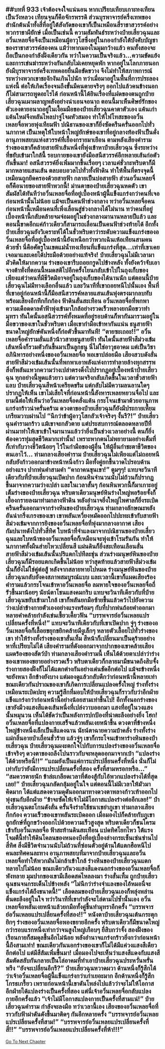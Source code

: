 ##บทที่ 933 เจ้าต้องจงใจแน่นอน
หากเปรียบเทียบเกาะทงเทียนเป็นวังหลวง เทียนจุนก็คือจักรพรรดิ ส่วนบุรพาจารย์ครึ่งเทพของสำนักต้นน้ำทั้งสี่ที่อยู่ใต้สังกัดของเขาก็เป็นเหมือนสี่ราชาสวรรค์อย่างพวกราชาผียักษ์
เมื่อเป็นเช่นนี้ ความสัมพันธ์ระหว่างป๋ายเสี่ยวฉุนและอวิ๋นเหลยจื่อจึงเป็นเหมือนผู้อาวุโสซึ่งอยู่ในกองกำลังใต้บังคับบัญชาของราชาสวรรค์สองคน แม้ว่าหากมองในมุมกว้างแล้ว คนทั้งสองจะถือเป็นกองกำลังฝั่งเดียวกัน ทว่าในความเป็นจริงแล้ว...ความขัดแย้งและการเข่นฆ่าระหว่างกันกลับไม่เคยหยุดพัก หากอยู่ในโลกภายนอก ยังมีบุรพาจารย์ครึ่งเทพคอยยื่นมือขัดขวาง จึงไม่ทำให้สภาพการณ์ระหว่างพวกเขาชะงักงันเกินไปนัก
ทว่าเมื่อมาอยู่ในพื้นที่การประลองแห่งนี้ ต่อให้เกิดเรื่องจนถึงขั้นมีคนตายจริงๆ ออกไปแล้วคนข้างนอกก็ไม่สามารถพูดอะไรได้
ก่อนหน้านี้ได้ยินเรื่องที่แฝดของตนถูกป๋ายเสี่ยวฉุนเผาผลาญพลังอย่างน่าเอนจอนาถ ตอนนี้มาเห็นศิษย์รักของตัวเองตายอนาถอยู่ในเงื้อมมือของป๋ายเสี่ยวฉุนคาตาตัวเอง
แค้นเก่าแค้นใหม่จึงพลันไหลบ่าจู่โจมหัวสมอง ทำให้ไฟโทสะของอวิ๋นเหลยจื่อพวยพุ่งเทียมฟ้า ปณิธานของเขาก็ยิ่งซัดครืนครั่นออกไปทั่วนภากาศ เป็นเหตุให้ใบหน้าใหญ่ยักษ์ของเขาที่อยู่กลางท้องฟ้าเป็นดั่งอานุภาพสยบแห่งสวรรค์ที่เยื้องกรายมาเยือน
ตามหลังเสียงคำราม ร่างของเขาก็คล้ายสายฟ้าเส้นหนึ่งที่พุ่งเข้าหาป๋ายเสี่ยวฉุน ซึ่งระหว่างที่ขยับเข้ามาใกล้นี้ รอบกายของเขายังมีอสนีสวรรค์อีกหลายเส้นก่อตัวกันขึ้นมา!
อสนีสวรรค์ยิ่งเพิ่มมากขึ้นเรื่อยๆ เวลาแค่ชั่วกะพริบตาก็มีมากหลายแสนเส้น ตลบอบอวลไปทั่วทั้งฟ้าดิน ทำให้พื้นที่ตรงจุดนี้เหมือนถูกยึดครองด้วยสายฟ้า กลายเป็นบ่อสายฟ้า ส่วนอวิ๋นเหลยจื่อก็คือนายของสายฟ้าพวกนี้!
ม่านตาของป๋ายเสี่ยวฉุนหดตัว เขาสัมผัสได้ทันทีว่าอวิ๋นเหลยจื่อที่อยู่เบื้องหน้าผู้นี้แข็งแกร่งกว่าคนที่เจอก่อนหน้านั้นไม่น้อย แม้จะเป็นคนฟ้าช่วงกลาง ทว่าอวิ๋นเหลยจื่อคนก่อนหน้านี้เหมือนคนที่เพิ่งเลื่อนสู่ช่วงกลางได้ไม่นาน ทว่าคนที่อยู่เบื้องหน้านี้กลับคล้ายจมจ่อมอยู่ในช่วงกลางมานานหลายปีแล้ว และตอนนี้ขาดอีกแค่ก้าวเดียวก็สามารถเลื่อนเป็นคนฟ้าช่วงท้ายได้
อีกทั้งป๋ายเสี่ยวฉุนยังวิเคราะห์ได้ในชั่วพริบตาว่าระดับความแข็งแกร่งของอวิ๋นเหลยจื่อที่อยู่เบื้องหน้านี้ยังเหนือกว่าพวกเฉินเห้อเทียนสามคนด้วยซ้ำ
นี่คือศัตรูในเขตแม่น้ำทงเทียนที่แข็งแกร่งที่สุด...เท่าที่เขาเคยเจอมาและเคยได้ประมือด้วยอย่างแท้จริง!
ป๋ายเสี่ยวฉุนไม่มีเวลามามัวคิดให้มากความ ร่างของเขารีบถอยกรูดไปข้างหลัง ทั้งยังคว้าจับเอาจางต้าพั่งที่ตอนนี้หมดสติไปอีกครั้งโยนกลับเข้าไปในถุงเก็บของ เพียงแต่ว่าคนที่มีชีวิตมิอาจอยู่ในถุงเก็บของได้นานนัก แต่ตอนนี้ป๋ายเสี่ยวฉุนไม่มีทางเลือกอื่นแล้ว และวินาทีที่เขาถอยหนีไปนั้นเอง พื้นที่ที่เขาอยู่ก่อนหน้านี้ก็มีอสนีสวรรค์หลายแสนเส้นพุ่งตรงมากลบทับพร้อมเสียงอึกทึกกึกก้อง
ฟ้าดินสั่นสะเทือน อวิ๋นเหลยจื่อที่พกพาความเดือดดาลค้ำฟ้าพุ่งเข้ามาใกล้อย่างรวดเร็วพลางยกมือขวาทำมุทรา ทันใดนั้นอสนีสวรรค์ทั้งหมดที่อยู่รอบด้านก็พากันมารวมอยู่ในมือขวาของเขาในชั่วพริบตา เมื่อเขากำมือเข้าหากันแน่น ธนูสายฟ้าขนาดใหญ่ยักษ์คันหนึ่งก็ก่อตัวขึ้นมาทันที!
“ตายซะเถอะ!!” อวิ๋นเหลยจื่อคำรามลั่นแล้วน้าวสายธนูสายฟ้า ทันใดนั้นสายฟ้าสีม่วงเข้มเส้นหนึ่งก็รวมตัวกันขึ้นมาเป็นลูกธนู นี่ไม่ใช่อาวุธอาคม แต่เป็นวิชาอภินิหารอย่างหนึ่งของอวิ๋นเหลยจื่อ พอเขาปล่อยมือ เสียงสวบดังลั่น สายฟ้าสีม่วงเข้มเส้นนั้นที่พกพาเอาพลังแห่งการทำลายล้างทุกสรรพสิ่งก็พลันแหวกความว่างเปล่าตรงดิ่งไปปรากฏอยู่เบื้องหน้าป๋ายเสี่ยวฉุน
ทุกอย่างนี้พูดแล้วยาว แต่ความจริงกลับเกิดขึ้นในเวลาชั่วสายฟ้าแลบ ป๋ายเสี่ยวฉุนสีหน้าเครียดขรึม แต่กลับไม่มีความลนลานใดๆ ปรากฏให้เห็น เขาไม่เสียใจที่ก่อนหน้านี้สังหารเหลยหยวนจื่อไป และยามนี้ต่อให้เห็นว่าอวิ๋นเหลยจื่อคลั่งแค้น กระโจนเข้ามาด้วยอานุภาพแกร่งกร้าวน่าครั่นคร้าม ดวงตาของป๋ายเสี่ยวฉุนก็ยังมีประกายเหี้ยมเกรียมวาบผ่านไป
“นึกว่าข้าผู้อาวุโสกลัวเจ้าจริงๆ งั้นรึ?!” ป๋ายเสี่ยวฉุนคำรามกร้าว แม้เขาจะกลัวตาย แต่ประสบการณ์ตลอดหลายปีที่ผ่านมาทำให้เขาเข้าใจมานานแล้วว่ายิ่งเป็นช่วงเวลาอย่างนี้ ตนก็ยิ่งต้องควรทุ่มสุดชีวิตมากเท่านั้น!
เพราะหากตนไม่พยายามอย่างเต็มที่ ก็เท่ากับวางชีวิตน้อยๆ ไว้ในกำมือของผู้อื่น ให้ผู้อื่นกำชะตาชีวิตของตนเอาไว้...
ท่ามกลางเสียงคำราม ป๋ายเสี่ยวฉุนไม่เพียงแต่ไม่ถอยหนี กลับยังก้าวออกมาข้างหน้าหนึ่งก้าว มือทั้งคู่ยกขึ้นวาดไปรอบด้านอย่างแรง ปากพ่นคำสามคำ
“คาถาคนขุนเขา!”
ตูมๆๆ!
แทบจะวินาทีเดียวกับที่ป๋ายเสี่ยวฉุนเปิดปาก ก้อนหินจำนวนนับไม่ถ้วนก็ปรากฏขึ้นมาจากความว่างเปล่า และในเวลาสั้นๆ ก้อนหินพวกนี้ก็มาเกาะอยู่เต็มร่างของป๋ายเสี่ยวฉุน พริบตาเดียวมนุษย์หินร่างใหญ่พอร้อยจั้งก็เยื้องกรายลงมาท่ามกลางฟ้าดิน
พลังอำนาจยิ่งใหญ่ไพศาลก็ยิ่งระเบิดครืนครั่นออกมาจากร่างหินของป๋ายเสี่ยวฉุน ท่ามกลางลักษณะพลังอันน่ากริ่งเกรงของเขา เขาพลันเหวี่ยงหมัดออกไปปะทะเข้ากับสายฟ้าสีม่วงเข้มจากการยิงของอวิ๋นเหลยจื่อที่พุ่งมากลางอากาศ
เสียงกัมปนาทดังไปทั่วสี่ทิศ ใบหน้าที่จำแลงมาจากปณิธานของป๋ายเสี่ยวฉุนและใบหน้าของอวิ๋นเหลยจื่อก็เหมือนจะพุ่งเข้าโรมรันกัน ทำให้นภากาศทั้งผืนส่ายไหวเปลี่ยนสี แผ่นดินก็ยิ่งสะเทือนเลือนลั่น สายฟ้าสีม่วงเข้มเส้นนั้นปริแตกไปทีละชุ่น ส่วนร่างมนุษย์หินของป๋ายเสี่ยวฉุนก็มีรอยแตกเกิดขึ้นไม่น้อย
ทว่าสุดท้ายแล้วสายฟ้าสีม่วงเข้มนั่นก็ยังไม่ใช่คู่ต่อสู้ หลังจากสลายหายไปหมด ร่างมนุษย์หินของป๋ายเสี่ยวฉุนกลับยังคงสภาพสมบูรณ์แบบ และเวลานี้เขาก็แผดเสียงร้องคำรามแล้วกระโจนเข้าหาอวิ๋นเหลยจื่อ
ลมหายใจของอวิ๋นเหลยจื่อถี่รัวขึ้นมาน้อยๆ นัยน์ตาโชนแสงคมกริบ แทบจะวินาทีเดียวกับที่ป๋ายเสี่ยวฉุนขยับเข้ามาใกล้ เขาก็พลันยกมือซ้ายขึ้นแล้วคว้าไปยังความว่างเปล่าข้างกายตัวเองอย่างแรงพร้อมๆ กับที่ปากพ่นถ้อยคำออกมาหลายคำคล้ายกำลังเข่นเขี้ยวเคี้ยวฟัน
“บรรพจารย์อวิ๋นเหลยแปรเปลี่ยนครั้งที่หนึ่ง!”
แทบจะวินาทีเดียวกับที่เขาเปิดปาก จู่ๆ ร่างของอวิ๋นเหลยจื่อก็เลื้อยขยุกขยิกคล้ายมีงูเล็กๆ หลายตัวเลื้อยไปทั่วร่างของเขา ทำให้ร่างทั้งร่างของเขาสั่นเทิ้ม สีหน้าก็เปลี่ยนมาเป็นดุร้ายอย่างหาที่เปรียบไม่ได้ เสียงคำรามที่ดังออกมาจากปากของเขาคล้ายเสียงแผดร้องของสัตว์ป่า
ท่ามกลางเสียงคำรามนี้ เห็นได้ด้วยตาเปล่าว่าร่างของเขาพองขยายอย่างรวดเร็ว พริบตาเดียวก็กลายมามีขนาดถึงสิบจั้ง ร่างกายสองฝั่งก็ไม่ได้แตกต่างกันอย่างเด่นชัดอีกต่อไป แม้จะข้างหนึ่งจะยังหนา อีกข้างยังบาง แต่มองดูแล้วกลับดีกว่าก่อนหน้านี้หลายเท่า
ขณะเดียวกันปราณของเขาก็เกิดการเปลี่ยนแปลงครั้งใหญ่ ร่างทั้งร่างเหมือนระเบิดปะทุ ความรู้สึกที่มอบให้ป๋ายเสี่ยวฉุนก็ราวกับว่าอีกฝ่ายแข็งแกร่งกว่าก่อนหน้านี้อย่างน้อยสามเท่าขึ้นไป!
อีกทั้งนอกร่างของเขายังมีวงแสงสีแดงเส้นหนึ่งที่เปล่งวาบออกมา แสงที่อยู่ในวงแสงนั้นหมุนวน เห็นได้ชัดว่าเป็นพลังการปกป้องที่น่าตะลึงอย่างยิ่ง
โฮก!
อวิ๋นเหลยจื่อที่แปลงกายเสร็จแล้วพลันเงยหน้าขึ้น ดวงตาที่ข้างหนึ่งใหญ่ข้างหนึ่งเล็กเป็นสีแดงฉาน นัยน์ตาฉายความบ้าคลั่ง ร่างทั้งร่างแผ่กลิ่นอายป่าเถื่อนชั่วร้าย แล้วจู่ๆ เขาก็กระโจนเข้าหาร่างหินของป๋ายเสี่ยวฉุน
ป๋ายเสี่ยวฉุนผงะตกใจไปกับการแปลงร่างของอวิ๋นเหลยจื่อเข้าจริงๆ ดวงตาของถลึงโปนราวกับจะหลุดออกมาจากเบ้า
“แปลงร่างได้ด้วยหรือนี่!!”
“แถมยังเป็นแค่การแปรเปลี่ยนครั้งที่หนึ่ง นั่นก็ไม่เท่ากับว่ายังมีการแปรเปลี่ยนครั้งที่สอง ครั้งที่สามหรอกหรือ...”
“สมควรตายนัก ข้าล่ะเกลียดเวลาที่ต้องสู้กับไอ้พวกแปลงร่างได้ที่สุดเลย!” ป๋ายเสี่ยวฉุนกลัดกลุ้มอยู่ในใจ แต่ตอนนี้ไม่มีเวลาให้มัวมาคิดมาก ได้แต่แสดงความดุดันออกมาทางดวงตาพลางก้าวเท้าออกไปพุ่งชนกับอีกฝ่าย
“ข้าจะซัดให้เจ้าไม่มีโอกาสแปลงร่างต่ออีกเลย!” ป๋ายเสี่ยวฉุนตะโกนดังลั่น ครั้นจึงร่ายใช้ชนาเขย่าภูเขา ท่ามกลางเสียงกึกก้อง ความเร็วของเขาพลันระเบิดออก เมื่อมองไปก็คล้ายกับภูเขาลูกยักษ์ที่ถูกขว้างออกไปด้วยความเร็วสูงสุด พริบตาเดียวก็ชนโครมเข้ากับอวิ๋นเหลยจื่อ
ฟ้าสะท้านดินสะเทือน แปดทิศโยกไหว ใต้แรงโจมตีนี้ทำให้ดินโคลนของหนองบึงที่อยู่เบื้องล่างกระเซ็นเซ่นซ่านไปสี่ทิศ สิ่งมีชีวิตจำนวนนับไม่ถ้วนที่ซ่อนตัวอยู่ด้านใต้แตกฮือหนีไปคนละทิศคนละทาง อานุภาพสยบที่มาจากป๋ายเสี่ยวฉุนและอวิ๋นเหลยจื่อทำให้พวกมันไม่กล้าเข้าใกล้
ร่างหินของป๋ายเสี่ยวฉุนแตกทลายไปไม่น้อย ขณะเดียวกันวงแสงสีแดงนอกร่างของอวิ๋นเหลยจื่อก็พังทลาย มุมปากของเขามีเลือดสดไหลลงมา ร่างสั่นเทิ้ม ถูกป๋ายเสี่ยวฉุนชนจนกระเด็นไปข้างหลัง
“ไม่นึกว่าร่างจำแลงของไอ้หมอนี่จะแข็งแกร่งได้ถึงขนาดนี้!” เลือดลมของป๋ายเสี่ยวฉุนเองก็พลุ่งพล่าน ตื่นตะลึงอยู่ในใจ ทว่าวินาทีที่เขากำลังจะไล่ตามไปซ้ำนั้นเอง อวิ๋นเหลยจื่อพลันเงยหน้าแล้วยกมือทั้งคู่ขึ้นทำมุทราอีกครั้ง
“บรรพจารย์อวิ๋นเหลยแปรเปลี่ยนครั้งที่สอง!!”
หนังตาป๋ายเสี่ยวฉุนเต้นกระตุกยิกๆ ร่างของอวิ๋นเหลยจื่อพองขยายอีกครั้ง พริบตาเดียวก็มีขนาดใหญ่กว่ารอบแรกหนึ่งเท่ากว่าจนสูงใหญ่เกือบๆ ยี่สิบกว่าจั้ง สองฝั่งของเรือนกายก็สมดุลขึ้นอีกไม่น้อย พลังอำนาจแกร่งกร้าวยิ่งกว่าก่อนหน้านี้ถึงสามเท่า!
ขณะเดียวกันนอกร่างของเขาก็ไม่ได้มีแค่วงแสงสีเดียวอีกต่อไป แต่มีสีส้มเพิ่มขึ้นมา! เมื่อมองไปจะเห็นว่าแสงสีแดงกับแสงสีส้มตัดสลับกันกลายเป็นโล่อาคมที่ทำเอาป๋ายเสี่ยวฉุนประหวั่นพรั่นพรึง
“ยังจะเปลี่ยนอีกรึ?” ป๋ายเสี่ยวฉุนหวาดผวา ด้านหนึ่งก็รู้สึกได้ว่าเจ้าอวิ๋นเหลยจื่อผู้นี้แข็งแกร่งกว่าเก่าเยอะมาก อีกด้านหนึ่งก็รู้สึกโกรธเกรี้ยว เพราะก่อนหน้านี้เขาดันโพล่งไปแล้วว่าจะไม่ให้โอกาสอีกฝ่ายได้แปลงร่างเป็นครั้งที่สอง แต่นี่เจ้าอวิ๋นเหลยจื่อกลับแปลงกายอีกครั้งแล้ว
“เจ้าไม่มีโอกาสแปลงกายเป็นครั้งที่สามแน่!” ป๋ายเสี่ยวฉุนคำราม กำลังจะลงมือ ทว่าเวลานี้เอง เสียงของอวิ๋นเหลยจื่อที่ราวกับฟ้าผ่าดันดังขึ้นมาติดๆ กันอีกหลายครั้ง
“บรรพจารย์อวิ๋นเหลยแปรเปลี่ยนครั้งที่สาม!”
“บรรพจารย์อวิ๋นเหลยแปรเปลี่ยนครั้งที่สี่!!”
“บรรพจารย์อวิ๋นเหลยแปรเปลี่ยนครั้งที่ห้า!!!”
------


[Go To Next Chapter]( ./80.md)